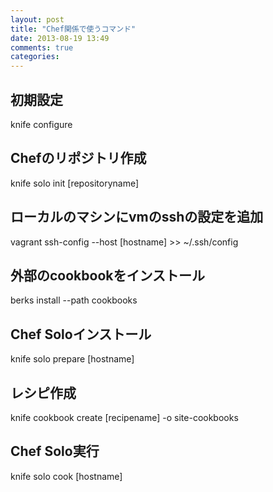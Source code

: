 ```yaml
---
layout: post
title: "Chef関係で使うコマンド"
date: 2013-08-19 13:49
comments: true
categories:
---
```


## 初期設定

knife configure

## Chefのリポジトリ作成

knife solo init [repositoryname]

## ローカルのマシンにvmのsshの設定を追加

vagrant ssh-config --host [hostname] >> ~/.ssh/config

## 外部のcookbookをインストール

berks install --path cookbooks

## Chef Soloインストール

knife solo prepare [hostname]

## レシピ作成

knife cookbook create [recipename] -o site-cookbooks

## Chef Solo実行

knife solo cook [hostname]
